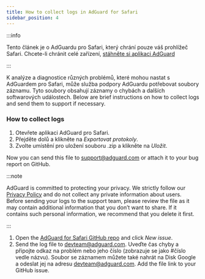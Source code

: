 ```yaml
---
title: How to collect logs in AdGuard for Safari
sidebar_position: 4
---
```


:::info

Tento článek je o AdGuardu pro Safari, který chrání pouze váš prohlížeč Safari. Chcete-li chránit celé zařízení, [stáhněte si aplikaci AdGuard](https://agrd.io/download-kb-adblock)

:::

K analýze a diagnostice různých problémů, které mohou nastat s AdGuardem pro Safari, může služba podpory AdGuardu potřebovat soubory záznamu. Tyto soubory obsahují záznamy o chybách a dalších softwarových událostech. Below are brief instructions on how to collect logs and send them to support if necessary.

### How to collect logs

1. Otevřete aplikaci AdGuard pro Safari.
2. Přejděte dolů a klikněte na _Exportovat protokoly_.
3. Zvolte umístění pro uložení souboru .zip a klikněte na _Uložit_.

Now you can send this file to support@adguard.com or attach it to your bug report on GitHub.

:::note

AdGuard is committed to protecting your privacy. We strictly follow our [Privacy Policy](https://adguard.com/privacy/safari.html) and do not collect any private information about users. Before sending your logs to the support team, please review the file as it may contain additional information that you don’t want to share. If it contains such personal information, we recommend that you delete it first.

:::

1. Open the [AdGuard for Safari GitHub repo](https://github.com/AdguardTeam/AdGuardForSafari/issues) and click _New issue_.
2. Send the log file to devteam@adguard.com. Uveďte čas chyby a připojte odkaz na problém nebo jeho číslo (zobrazuje se jako #číslo vedle názvu).
   Soubor se záznamem můžete také nahrát na Disk Google a odeslat jej na adresu devteam@adguard.com. Add the file link to your GitHub issue.

